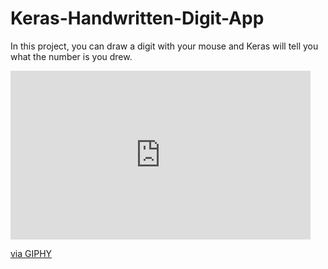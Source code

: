 # Keras-Handwritten-Digit-App
In this project, you can draw a digit with your mouse and Keras will tell you what the number is you drew. 

<iframe src="https://giphy.com/embed/kxMOjvGWmUGUTFLEqu" width="480" height="270" frameBorder="0" class="giphy-embed" allowFullScreen></iframe><p><a href="https://giphy.com/gifs/kxMOjvGWmUGUTFLEqu">via GIPHY</a></p>
